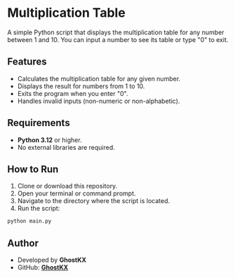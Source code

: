 # Multiplication Table

A simple Python script that displays the multiplication table for any number between 1 and 10. You can input a number to see its table or type "0" to exit.

## Features
- Calculates the multiplication table for any given number.
- Displays the result for numbers from 1 to 10.
- Exits the program when you enter "0".
- Handles invalid inputs (non-numeric or non-alphabetic).

## Requirements
- **Python 3.12** or higher.
- No external libraries are required.

## How to Run

1. Clone or download this repository.
2. Open your terminal or command prompt.
3. Navigate to the directory where the script is located.
4. Run the script:

```bash
python main.py
```

## Author

- Developed by **GhostKX**
- GitHub: **[GhostKX](https://github.com/GhostKX/Multiplication-Table)**


